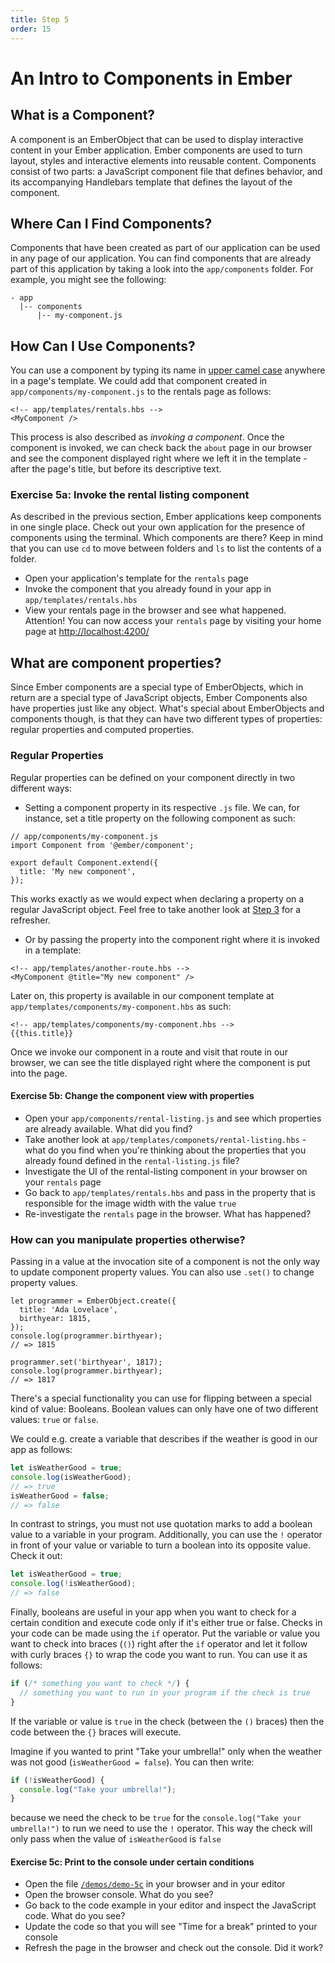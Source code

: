 ```yaml
---
title: Step 5
order: 15
---
```


# An Intro to Components in Ember

## What is a Component?

A component is an EmberObject that can be used to display interactive content in your Ember application. Ember components are used to turn layout, styles and interactive elements into reusable content. Components consist of two parts: a JavaScript component file that defines behavior, and its accompanying Handlebars template that defines the layout of the component.


## Where Can I Find Components?

Components that have been created as part of our application can be used in any page of our application. You can find components that are already part of this application by taking a look into the `app/components` folder. For example, you might see the following:

```
- app
  |-- components
      |-- my-component.js
```

## How Can I Use Components?

You can use a component by typing its name in [upper camel case](http://wiki.c2.com/?UpperCamelCase) anywhere in a page's template.
We could add that component created in `app/components/my-component.js` to the rentals page as follows:


```
<!-- app/templates/rentals.hbs -->
<MyComponent />
```

This process is also described as _invoking a component_. Once the component is invoked, we can check back the `about` page in our browser and see the component displayed right where we left it in the template - after the page's title, but before its descriptive text.


### Exercise 5a: Invoke the rental listing component

As described in the previous section, Ember applications keep components in one single place. Check out your own application for the presence of components using the terminal. Which components are there? Keep in mind that you can use `cd` to move between folders and `ls` to list the contents of a folder.

- Open your application's template for the `rentals` page
- Invoke the component that you already found in your app in `app/templates/rentals.hbs`
- View your rentals page in the browser and see what happened. Attention! You can now access your `rentals` page by visiting your home page at [http://localhost:4200/](http://localhost:4200/)


## What are component properties?

Since Ember components are a special type of EmberObjects, which in return are a special type of JavaScript objects, Ember Components also have properties just like any object. What's special about EmberObjects and components though, is that they can have two different types of properties: regular properties and computed properties.


### Regular Properties

Regular properties can be defined on your component directly in two different ways:

- Setting a component property in its respective `.js` file. We can, for instance, set a title property on the following component as such:

```
// app/components/my-component.js
import Component from '@ember/component';

export default Component.extend({
  title: 'My new component',
});
```
This works exactly as we would expect when declaring a property on a regular JavaScript object. Feel free to take another look at [Step 3](/steps/step-3) for a refresher.

- Or by passing the property into the component right where it is invoked in a template:

```
<!-- app/templates/another-route.hbs -->
<MyComponent @title="My new component" />

```

Later on, this property is available in our component template at `app/templates/components/my-component.hbs` as such:


```
<!-- app/templates/components/my-component.hbs -->
{{this.title}}
```

Once we invoke our component in a route and visit that route in our browser, we can see the title displayed right where the component is put into the page.

#### Exercise 5b: Change the component view with properties

- Open your `app/components/rental-listing.js` and see which properties are already available. What did you find?
- Take another look at `app/templates/componets/rental-listing.hbs` - what do you find when you're thinking about the properties that you already found defined in the `rental-listing.js` file?
- Investigate the UI of the rental-listing component in your browser on your `rentals` page
- Go back to `app/templates/rentals.hbs` and pass in the property that is responsible for the image width with the value `true`
- Re-investigate the `rentals` page in the browser. What has happened?

### How can you manipulate properties otherwise?

Passing in a value at the invocation site of a component is not the only way to update component property values. You can also use `.set()` to change property values.


```
let programmer = EmberObject.create({
  title: 'Ada Lovelace',
  birthyear: 1815,
});
console.log(programmer.birthyear);
// => 1815

programmer.set('birthyear', 1817);
console.log(programmer.birthyear);
// => 1817
```

There's a special functionality you can use for flipping between a special kind of value: Booleans. Boolean values can only have one of two different values: `true` or `false`.

We could e.g. create a variable that describes if the weather is good in our app as follows:

```js
let isWeatherGood = true;
console.log(isWeatherGood);
// => true
isWeatherGood = false;
// => false
```

In contrast to strings, you must not use quotation marks to add a boolean value to a variable in your program. Additionally, you can use the `!` operator in front of your value or variable to turn a boolean into its opposite value. Check it out:

```js
let isWeatherGood = true;
console.log(!isWeatherGood);
// => false
```

Finally, booleans are useful in your app when you want to check for a certain condition and execute code only if it's either true or false. Checks in your code can be made using the `if` operator. Put the variable or value you want to check into braces (`()`) right after the `if` operator and let it follow with curly braces `{}` to wrap the code you want to run. You can use it as follows:


```js
if (/* something you want to check */) {
  // something you want to run in your program if the check is true
}
```

If the variable or value is `true` in the check (between the `()` braces) then the code between the `{}` braces will execute.

 Imagine if you wanted to print "Take your umbrella!" only when the weather was not good (`isWeatherGood = false`). You can then write:


```js
if (!isWeatherGood) {
  console.log("Take your umbrella!");
}
```

because we need the check to be `true` for the `console.log("Take your umbrella!")` to run we need to use the `!` operator. This way the check will only pass when the value of `isWeatherGood` is `false`

#### Exercise 5c: Print to the console under certain conditions

- Open the file [`/demos/demo-5c`](/demos/demo-5c.html) in your browser and in your editor
- Open the browser console. What do you see?
- Go back to the code example in your editor and inspect the JavaScript code. What do you see?
- Update the code so that you will see "Time for a break" printed to your console
- Refresh the page in the browser and check out the console. Did it work?
